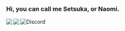 ### Hi, you can call me Setsuka, or Naomi.

<img align="left" src="https://github-readme-stats.vercel.app/api?username=setsukanaomi&show_icons=true&theme=synthwave">

<img align="left" src="https://github-readme-stats.vercel.app/api/top-langs/?username=setsukanaomi&layout=compact&theme=synthwave">

![Discord](https://img.shields.io/badge/Discord-%235865F2.svg?style=for-the-badge&logo=discord&logoColor=white)
